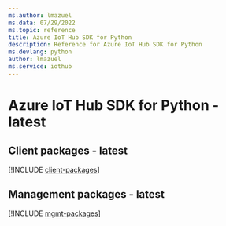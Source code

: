 ```yaml
---
ms.author: lmazuel
ms.data: 07/29/2022
ms.topic: reference
title: Azure IoT Hub SDK for Python
description: Reference for Azure IoT Hub SDK for Python
ms.devlang: python
author: lmazuel
ms.service: iothub
---
```

# Azure IoT Hub SDK for Python - latest

## Client packages - latest
[!INCLUDE [client-packages](iot-hub-client-index.md)]
## Management packages - latest
[!INCLUDE [mgmt-packages](iot-hub-mgmt-index.md)]